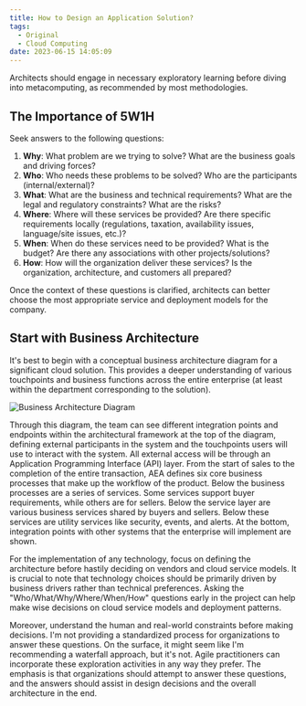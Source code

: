 ```yaml
---
title: How to Design an Application Solution?
tags:
  - Original
  - Cloud Computing
date: 2023-06-15 14:05:09
---
```


Architects should engage in necessary exploratory learning before diving into metacomputing, as recommended by most methodologies.

<!-- more -->

## The Importance of 5W1H

Seek answers to the following questions:

1. **Why**: What problem are we trying to solve? What are the business goals and driving forces?
2. **Who**: Who needs these problems to be solved? Who are the participants (internal/external)?
3. **What**: What are the business and technical requirements? What are the legal and regulatory constraints? What are the risks?
4. **Where**: Where will these services be provided? Are there specific requirements locally (regulations, taxation, availability issues, language/site issues, etc.)?
5. **When**: When do these services need to be provided? What is the budget? Are there any associations with other projects/solutions?
6. **How**: How will the organization deliver these services? Is the organization, architecture, and customers all prepared?

Once the context of these questions is clarified, architects can better choose the most appropriate service and deployment models for the company.

## Start with Business Architecture

It's best to begin with a conceptual business architecture diagram for a significant cloud solution. This provides a deeper understanding of various touchpoints and business functions across the entire enterprise (at least within the department corresponding to the solution).

![Business Architecture Diagram](/assets/images/cloud-start-with-the-schema/structure.png)

Through this diagram, the team can see different integration points and endpoints within the architectural framework at the top of the diagram, defining external participants in the system and the touchpoints users will use to interact with the system. All external access will be through an Application Programming Interface (API) layer. From the start of sales to the completion of the entire transaction, AEA defines six core business processes that make up the workflow of the product. Below the business processes are a series of services. Some services support buyer requirements, while others are for sellers. Below the service layer are various business services shared by buyers and sellers. Below these services are utility services like security, events, and alerts. At the bottom, integration points with other systems that the enterprise will implement are shown.

For the implementation of any technology, focus on defining the architecture before hastily deciding on vendors and cloud service models. It is crucial to note that technology choices should be primarily driven by business drivers rather than technical preferences. Asking the "Who/What/Why/Where/When/How" questions early in the project can help make wise decisions on cloud service models and deployment patterns.

Moreover, understand the human and real-world constraints before making decisions. I'm not providing a standardized process for organizations to answer these questions. On the surface, it might seem like I'm recommending a waterfall approach, but it's not. Agile practitioners can incorporate these exploration activities in any way they prefer. The emphasis is that organizations should attempt to answer these questions, and the answers should assist in design decisions and the overall architecture in the end.